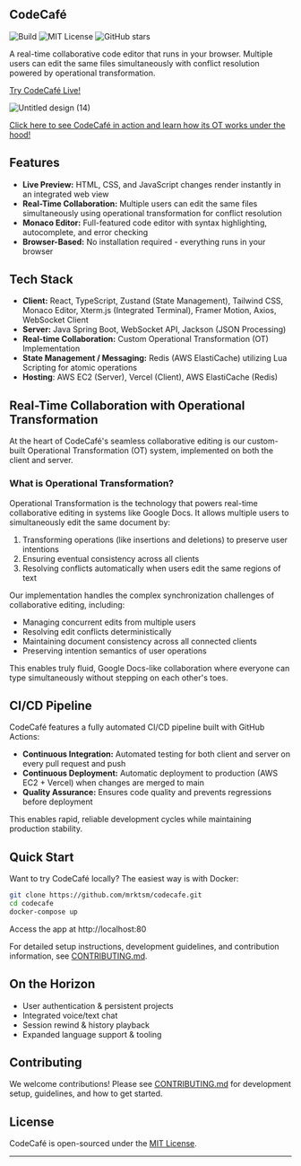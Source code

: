 ## CodeCafé

![Build](https://img.shields.io/github/actions/workflow/status/mrktsm/codecafe/ci.yml?branch=main&label=build&logo=github)
![MIT License](https://img.shields.io/github/license/mrktsm/codecafe?label=license)
![GitHub stars](https://img.shields.io/github/stars/mrktsm/codecafe?logo=github)

A real-time collaborative code editor that runs in your browser. Multiple users can edit the same files simultaneously with conflict resolution powered by operational transformation.

[Try CodeCafé Live!](https://codecafe.app/)

<!--
![image](https://github.com/user-attachments/assets/68590a84-a055-4876-8c66-8f446f83c038)
![Untitled design (12)](https://github.com/user-attachments/assets/4f1ed970-97d9-430c-89ba-a91f1ec17be4)
-->

![Untitled design (14)](https://github.com/user-attachments/assets/3f6875ac-58eb-4a57-8365-778e5a774304)

[Click here to see CodeCafé in action and learn how its OT works under the hood!](https://www.youtube.com/watch?v=NRYpmEbF7lk)

## Features

- **Live Preview:** HTML, CSS, and JavaScript changes render instantly in an integrated web view
- **Real-Time Collaboration:** Multiple users can edit the same files simultaneously using operational transformation for conflict resolution
- **Monaco Editor:** Full-featured code editor with syntax highlighting, autocomplete, and error checking
- **Browser-Based:** No installation required - everything runs in your browser

## Tech Stack

- **Client:** React, TypeScript, Zustand (State Management), Tailwind CSS, Monaco Editor, Xterm.js (Integrated Terminal), Framer Motion, Axios, WebSocket Client
- **Server:** Java Spring Boot, WebSocket API, Jackson (JSON Processing)
- **Real-time Collaboration:** Custom Operational Transformation (OT) Implementation
- **State Management / Messaging:** Redis (AWS ElastiCache) utilizing Lua Scripting for atomic operations
- **Hosting**: AWS EC2 (Server), Vercel (Client), AWS ElastiCache (Redis)

## Real-Time Collaboration with Operational Transformation

At the heart of CodeCafé's seamless collaborative editing is our custom-built Operational Transformation (OT) system, implemented on both the client and server.

### What is Operational Transformation?

Operational Transformation is the technology that powers real-time collaborative editing in systems like Google Docs. It allows multiple users to simultaneously edit the same document by:

1. Transforming operations (like insertions and deletions) to preserve user intentions
2. Ensuring eventual consistency across all clients
3. Resolving conflicts automatically when users edit the same regions of text

Our implementation handles the complex synchronization challenges of collaborative editing, including:

- Managing concurrent edits from multiple users
- Resolving edit conflicts deterministically
- Maintaining document consistency across all connected clients
- Preserving intention semantics of user operations

This enables truly fluid, Google Docs-like collaboration where everyone can type simultaneously without stepping on each other's toes.

## CI/CD Pipeline

CodeCafé features a fully automated CI/CD pipeline built with GitHub Actions:

- **Continuous Integration:** Automated testing for both client and server on every pull request and push
- **Continuous Deployment:** Automatic deployment to production (AWS EC2 + Vercel) when changes are merged to main
- **Quality Assurance:** Ensures code quality and prevents regressions before deployment

This enables rapid, reliable development cycles while maintaining production stability.

## Quick Start

Want to try CodeCafé locally? The easiest way is with Docker:

```bash
git clone https://github.com/mrktsm/codecafe.git
cd codecafe
docker-compose up
```

Access the app at http://localhost:80

For detailed setup instructions, development guidelines, and contribution information, see [CONTRIBUTING.md](CONTRIBUTING.md).

## On the Horizon

- User authentication & persistent projects
- Integrated voice/text chat
- Session rewind & history playback
- Expanded language support & tooling

## Contributing

We welcome contributions! Please see [CONTRIBUTING.md](CONTRIBUTING.md) for development setup, guidelines, and how to get started.

## License

CodeCafé is open-sourced under the [MIT License](https://opensource.org/licenses/MIT).

---
